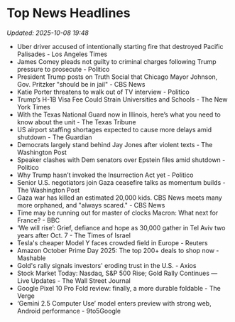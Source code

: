 # Top News Headlines

_Updated: 2025-10-08 19:48_

- Uber driver accused of intentionally starting fire that destroyed Pacific Palisades - Los Angeles Times
- James Comey pleads not guilty to criminal charges following Trump pressure to prosecute - Politico
- President Trump posts on Truth Social that Chicago Mayor Johnson, Gov. Pritzker "should be in jail" - CBS News
- Katie Porter threatens to walk out of TV interview - Politico
- Trump’s H-1B Visa Fee Could Strain Universities and Schools - The New York Times
- With the Texas National Guard now in Illinois, here’s what you need to know about the unit - The Texas Tribune
- US airport staffing shortages expected to cause more delays amid shutdown - The Guardian
- Democrats largely stand behind Jay Jones after violent texts - The Washington Post
- Speaker clashes with Dem senators over Epstein files amid shutdown - Politico
- Why Trump hasn’t invoked the Insurrection Act yet - Politico
- Senior U.S. negotiators join Gaza ceasefire talks as momentum builds - The Washington Post
- Gaza war has killed an estimated 20,000 kids. CBS News meets many more orphaned, and "always scared." - CBS News
- Time may be running out for master of clocks Macron: What next for France? - BBC
- ‘We will rise’: Grief, defiance and hope as 30,000 gather in Tel Aviv two years after Oct. 7 - The Times of Israel
- Tesla's cheaper Model Y faces crowded field in Europe - Reuters
- Amazon October Prime Day 2025: The top 200+ deals to shop now - Mashable
- Gold's rally signals investors' eroding trust in the U.S. - Axios
- Stock Market Today: Nasdaq, S&P 500 Rise; Gold Rally Continues — Live Updates - The Wall Street Journal
- Google Pixel 10 Pro Fold review: finally, a more durable foldable - The Verge
- ‘Gemini 2.5 Computer Use’ model enters preview with strong web, Android performance - 9to5Google
